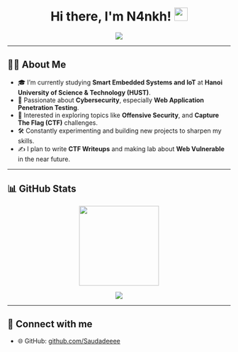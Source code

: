 <h1 align="center"> 
  Hi there, I'm N4nkh! <img src="https://raw.githubusercontent.com/MartinHeinz/MartinHeinz/master/wave.gif" width="30px" height="30px" />
</h1>

<p align="center">
  <img src="https://readme-typing-svg.herokuapp.com?font=Fira+Code&size=22&pause=1000&center=true&vCenter=true&width=650&lines=CTF+Player+%7C+Web+Exploitation;Web+Pentest+%7C+Red+Team" />
</p>

---

## 😶‍🌫️ About Me  
- 🎓 I’m currently studying **Smart Embedded Systems and IoT** at **Hanoi University of Science & Technology (HUST)**.  
- 🔐 Passionate about **Cybersecurity**, especially **Web Application Penetration Testing**.  
- 🧠 Interested in exploring topics like  **Offensive Security**, and **Capture The Flag (CTF)** challenges.  
- 🛠️ Constantly experimenting and building new projects to sharpen my skills.  
- ✍ I plan to write **CTF Writeups** and making lab about **Web Vulnerable** in the near future.  
---

## 📊 GitHub Stats  
<p align="center">
  <img src="https://github-readme-stats.vercel.app/api?username=Saudadeeee&show_icons=true&theme=radical&count_private=true" height="180px" />
</p>

<p align="center">
  <img src="https://github-readme-stats.vercel.app/api/top-langs/?username=Saudadeeee&layout=compact&theme=radical&hide=html,css,scss" />
</p>

---

## 🔗 Connect with me  
- 🌐 GitHub: [github.com/Saudadeeee](https://github.com/Saudadeeee)
